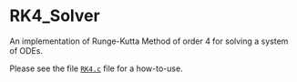 # RK4_Solver

An implementation of Runge-Kutta Method of order 4 for solving a system of ODEs.

Please see the file [`RK4.c`](./RK4.c) file for a how-to-use.
